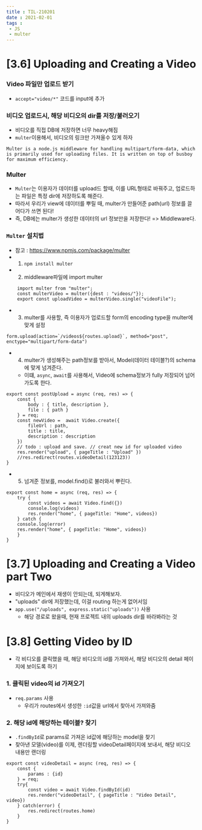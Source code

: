 ```yaml
---
title : TIL-210201
date : 2021-02-01
tags : 
 - JS
 - multer
---
```


# [3.6] Uploading and Creating a Video

### Video 파일만 업로드 받기
* `accept="video/*"` 코드를 input에 추가

### 비디오 업로드시, 해당 비디오의 dir를 저장/불러오기
* 비디오를 직접 DB에 저장하면 너무 heavy해짐
* `multer`이용해서, 비디오의 링크만 가져올수 있게 하자
```
Multer is a node.js middleware for handling multipart/form-data, which is primarily used for uploading files. It is written on top of busboy for maximum efficiency.
```

### Multer
* `Multer`는 이용자가 데이터를 upload드 할때, 이를 URL형태로 바꿔주고, 업로드하는 파일은 특정 dir에 저장하도록 해준다.
* 따라서 우리가 view에 데이터를 뿌릴 때, multer가 만들어준 path(url) 정보를 끌어다가 쓰면 된다!
* 즉, DB에는 multer가 생성한 데이터의 url 정보만을 저장한다! => Middleware다.


### `Multer` 설치법
* 참고 : https://www.npmjs.com/package/multer
* 1.  `npm install multer`
* 2. middleware파일에 import multer
```
    import multer from "multer";
    const multerVideo = multer({dest : "videos/"});
    export const uploadVideo = multerVideo.single("videoFile");
```
* 3. multer를 사용할, 즉 이용자가 업로드할 form의 encoding type을 multer에 맞게 설정
```
form.upload(action=`/videos${routes.upload}`, method="post", enctype="multipart/form-data")
```
* 4. multer가 생성해주는 path정보를 받아서, Model(데이터 테이블?)의 schema에 맞게 넘겨준다. 
    * 이떄, `async`, `await`를 사용해서, Video에 schema정보가 fully 저장되어 넘어가도록 한다.
```
export const postUpload = async (req, res) => {
    const {
        body : { title, description }, 
        file : { path }
    } = req;
    const newVideo =  await Video.create({
        fileUrl : path,
        title : title,
        description : description
    })    
    // todo : upload and save. // creat new id for uploaded video
    res.render("upload", { pageTitle : "Upload" })
    //res.redirect(routes.videoDetail(123123))
}
``` 
* 5. 넘겨준 정보를, model.find()로 불러와서 뿌린다.
```
export const home = async (req, res) => {
    try {
        const videos = await Video.find({})
        console.log(videos)
        res.render("home", { pageTitle: "Home", videos})
    } catch {
    console.log(error)
    res.render("home", { pageTitle: "Home", videos})
    }
}
```

# [3.7] Uploading and Creating a Video part Two
* 비디오가 메인에서 재생이 안되는데, 되게해보자.
* "uploads" dir에 저장했는데, 이걸 routing 하는게 없어서임
* `app.use("/uploads", express.static("uploads"))` 사용
    * 해당 경로로 왔을때, 현재 프로젝트 내의 uploads dir를 바라봐라는 것


# [3.8] Getting Video by ID
* 각 비디오를 클릭했을 때, 해당 비디오의 id를 가져와서, 해당 비디오의 detail 페이지에 보이도록 하기

### 1. 클릭된 video의 id 가져오기
* `req.params` 사용
    * 우리가 routes에서 생성한 `:id`값을 url에서 찾아서 가져와줌

### 2. 해당 id에 해당하는 테이블? 찾기
* `.findById`로 params로 가져온 id값에 해당하는 model을 찾기
* 찾아낸 모델(video)를 이제, 렌더링할 videoDetail페이지에 보내서, 해당 비디오 내용만 랜더링
```
export const videoDetail = async (req, res) => {
    const {
        params : {id}
    } = req;
    try{
        const video = await Video.findById(id)
        res.render("videoDetail", { pageTitle : "Video Detail", video})
    } catch(error) {
        res.redirect(routes.home)
    }
}
```